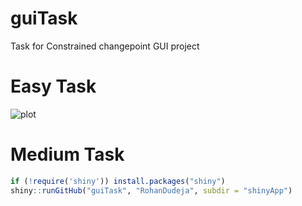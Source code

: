 # guiTask
Task for Constrained changepoint GUI project
# Easy Task
![plot](https://user-images.githubusercontent.com/43816495/74726458-7ff29400-5265-11ea-9927-c878945c465e.png)
#  Medium Task
```R
if (!require('shiny')) install.packages("shiny")
shiny::runGitHub("guiTask", "RohanDudeja", subdir = "shinyApp")
```
